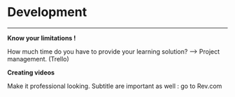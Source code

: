 # Development

---

**Know your limitations !**

How much time do you have to provide your learning solution? --> Project management. (Trello)

**Creating videos**

Make it professional looking.
Subtitle are important as well : go to Rev.com
